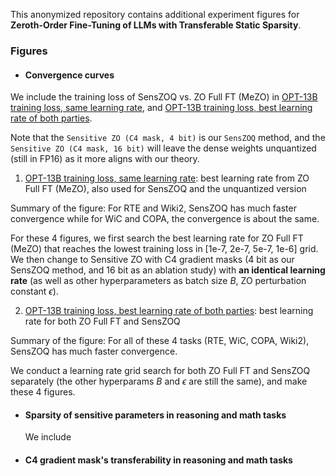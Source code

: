 This anonymized repository contains additional experiment figures for **Zeroth-Order Fine-Tuning of LLMs with Transferable Static Sparsity**.

### Figures

- #### Convergence curves

We include the training loss of SensZOQ vs. ZO Full FT (MeZO) in [OPT-13B training loss, same learning rate](https://anonymous.4open.science/r/SensZOQRebuttal-9EE4/Figures/opt-13b-loss-same-learning-rate.png), and [OPT-13B training loss, best learning rate of both parties](https://anonymous.4open.science/r/SensZOQRebuttal-9EE4/Figures/opt-13b-loss-best-learning-rate-of-both-side.png).

Note that the `Sensitive ZO (C4 mask, 4 bit)` is our `SensZOQ` method, and the `Sensitive ZO (C4 mask, 16 bit)` will leave the dense weights unquantized (still in FP16) as it more aligns with our theory.

1. [OPT-13B training loss, same learning rate](https://anonymous.4open.science/r/SensZOQRebuttal-9EE4/Figures/opt-13b-loss-same-learning-rate.png): best learning rate from ZO Full FT (MeZO), also used for SensZOQ and the unquantized version

Summary of the figure: For RTE and Wiki2, SensZOQ has much faster convergence while for WiC and COPA, the convergence is about the same.

For these 4 figures, we first search the best learning rate for ZO Full FT (MeZO) that reaches the lowest training loss in [1e-7, 2e-7, 5e-7, 1e-6] grid. We then change to Sensitive ZO with C4 gradient masks (4 bit as our SensZOQ method, and 16 bit as an ablation study) with **an identical learning rate** (as well as other hyperparameters as batch size $B$, ZO perturbation constant $\epsilon$). 

2. [OPT-13B training loss, best learning rate of both parties](https://anonymous.4open.science/r/SensZOQRebuttal-9EE4/Figures/opt-13b-loss-best-learning-rate-of-both-side.png): best learning rate for both ZO Full FT and SensZOQ

Summary of the figure: For all of these 4 tasks (RTE, WiC, COPA, Wiki2), SensZOQ has much faster convergence.

We conduct a learning rate grid search for both ZO Full FT and SensZOQ separately (the other hyperparams $B$ and $\epsilon$ are still the same), and make these 4 figures. 

- #### Sparsity of sensitive parameters in reasoning and math tasks

  We include
- #### C4 gradient mask's transferability in reasoning and math tasks
